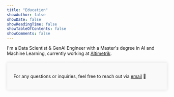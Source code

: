 ```yaml
---
title: "Education"
showAuthor: false
showDate: false
showReadingTime: false
showTableOfContents: false
showComments: false
---
```



I'm a Data Scientist & GenAI Engineer with a Master's degree in AI and Machine Learning, currently working at [Altimetrik](https://www.altimetrik.com/).


<div style="max-width: 800px; margin: 20px auto; padding: 20px; border: 1px solid #EEE; background-color: #f9f9f9; box-shadow: 0px 0px 10px rgba(0, 0, 0, 0.1);">
  <p>For any questions or inquiries, feel free to reach out via <a href="xxx@yyy.com">email</a> 💌</p>
</div>